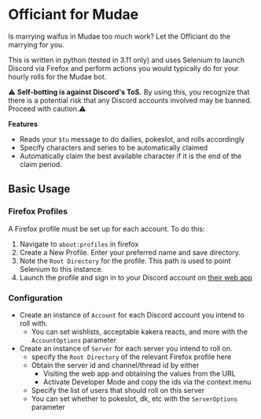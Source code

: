# Officiant for Mudae

Is marrying waifus in Mudae too much work? Let the Officiant do the marrying for you.

This is written in python (tested in 3.11 only) and uses Selenium to launch Discord via Firefox and perform actions you would typically do for your hourly rolls for the Mudae bot.

:warning: **Self-botting is against Discord's ToS.** By using this, you recognize that there is a potential risk that any Discord accounts involved may be banned. Proceed with caution.:warning:

**Features**

- Reads your `$tu` message to do dailies, pokeslot, and rolls accordingly
- Specify characters and series to be automatically claimed
- Automatically claim the best available character if it is the end of the claim period.

## Basic Usage
### Firefox Profiles
A Firefox profile must be set up for each account. To do this:
1. Navigate to `about:profiles` in firefox
2. Create a New Profile. Enter your preferred name and save directory.
3. Note the `Root Directory` for the profile. This path is used to point Selenium to this instance.
4. Launch the profile and sign in to your Discord account on [their web app](https://discord.com/app)

### Configuration
- Create an instance of `Account` for each Discord account you intend to roll with.
    - You can set wishlists, acceptable kakera reacts, and more with the `AccountOptions` parameter
- Create an instance of `Server` for each server you intend to roll on.
    - specify the `Root Directory` of the relevant Firefox profile here
    - Obtain the server id and channel/thread id by either
        - Visiting the web app and obtaining the values from the URL
        - Activate Developer Mode and copy the ids via the context menu
    - Specify the list of users that should roll on this server
    - You can set whether to pokeslot, dk, etc with the `ServerOptions` parameter

